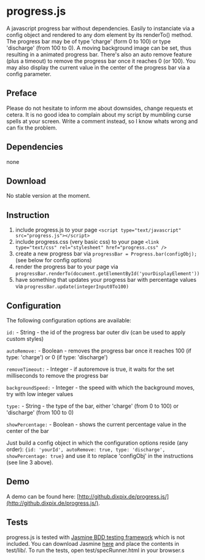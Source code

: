 # progress.js
A javascript progress bar without dependencies. Easily to instanciate via a config object and rendered to any dom element by its renderTo() method. The progress bar may be of type 'charge' (form 0 to 100) or type 'discharge' (from 100 to 0). A moving background image can be set, thus resulting in a animated progress bar. There's also an auto remove feature (plus a timeout) to remove the progress bar once it reaches 0 (or 100). You may also display the current value in the center of the progress bar via a config parameter.

## Preface
Please do not hesitate to inform me about downsides, change requests et cetera. It is no good idea to complain about my script by mumbling curse spells at your screen. Write a comment instead, so I know whats wrong and can fix the problem.

## Dependencies
none

## Download
No stable version at the moment.

## Instruction
1. include progress.js to your page `<script type="text/javascript" src="progress.js"></script>`
2. include progress.css (very basic css) to your page `<link type="text/css" rel="stylesheet" href="progress.css" />`
3. create a new progress bar via `progressBar = Progress.bar(configObj);` (see below for config options)
4. render the progress bar to your page via `progressBar.renderTo(document.getElementById('yourDisplayElement'))`
5. have something that updates your progress bar with percentage values via `progressBar.update(integerInput0To100)`

## Configuration
The following configuration options are available:

`id:`              - String  -  the id of the progress bar outer div (can be used to apply custom styles)

`autoRemove:`      - Boolean -  removes the progress bar once it reaches 100 (if type: 'charge') or 0 (if type: 'discharge')

`removeTimeout:`   - Integer -  if autoremove is true, it waits for the set milliseconds to remove the progress bar

`backgroundSpeed:` - Integer -  the speed with which the background moves, try with low integer values

`type:`            - String  -  the type of the bar, either 'charge' (from 0 to 100) or 'discharge' (from 100 to 0)

`showPercentage:`  - Boolean -  shows the current percentage value in the center of the bar

Just build a config object in which the configuration options reside (any order): `{id: 'yourId', autoRemove: true, type: 'discharge', showPercentage: true}` and use it to replace 'configObj' in the instructions (see line 3 above).

## Demo
A demo can be found here: [http://github.dixpix.de/progress.js/](http://github.dixpix.de/progress.js/).

## Tests
progress.js is tested with [Jasmine BDD testing framework](https://github.com/jasmine/jasmine) which is not included. You can download Jasmine [here](https://github.com/jasmine/jasmine/releases) and place the contents in test/lib/. To run the tests, open test/specRunner.html in your browser.s
